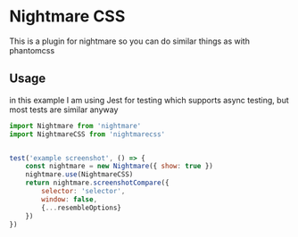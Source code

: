 # Nightmare CSS

This is a plugin for nightmare so you can do similar things as with phantomcss

## Usage

in this example I am using Jest for testing which supports async testing, but most tests are similar anyway

```js
import Nightmare from 'nightmare'
import NightmareCSS from 'nightmarecss'


test('example screenshot', () => {
    const nightmare = new Nightmare({ show: true })
    nightmare.use(NightmareCSS)
    return nightmare.screenshotCompare({
        selector: 'selector',
        window: false,
        {...resembleOptions}
    })
})

```